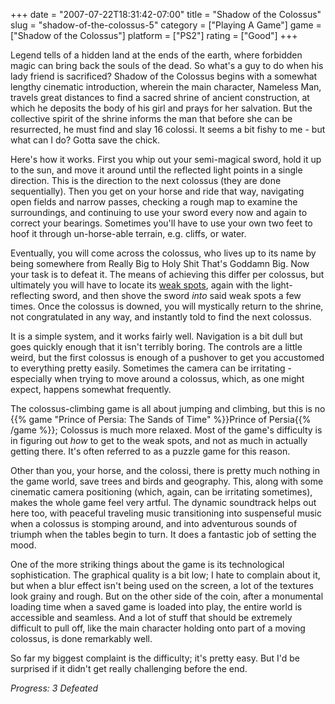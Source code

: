+++
date = "2007-07-22T18:31:42-07:00"
title = "Shadow of the Colossus"
slug = "shadow-of-the-colossus-5"
category = ["Playing A Game"]
game = ["Shadow of the Colossus"]
platform = ["PS2"]
rating = ["Good"]
+++

Legend tells of a hidden land at the ends of the earth, where forbidden magic can bring back the souls of the dead.  So what's a guy to do when his lady friend is sacrificed?  Shadow of the Colossus begins with a somewhat lengthy cinematic introduction, wherein the main character, Nameless Man, travels great distances to find a sacred shrine of ancient construction, at which he deposits the body of his girl and prays for her salvation.  But the collective spirit of the shrine informs the man that before she can be resurrected, he must find and slay 16 colossi.  It seems a bit fishy to me - but what can I do?  Gotta save the chick.

Here's how it works.  First you whip out your semi-magical sword, hold it up to the sun, and move it around until the reflected light points in a single direction.  This is the direction to the next colossus (they are done sequentially).  Then you get on your horse and ride that way, navigating open fields and narrow passes, checking a rough map to examine the surroundings, and continuing to use your sword every now and again to correct your bearings.  Sometimes you'll have to use your own two feet to hoof it through un-horse-able terrain, e.g. cliffs, or water.

Eventually, you will come across the colossus, who lives up to its name by being somewhere from Really Big to Holy Shit That's Goddamn Big.  Now your task is to defeat it.  The means of achieving this differ per colossus, but ultimately you will have to locate its <a href="http://www.penny-arcade.com/comic/2005/10/21">weak spots</a>, again with the light-reflecting sword, and then shove the sword <i>into</i> said weak spots a few times.  Once the colossus is downed, you will mystically return to the shrine, not congratulated in any way, and instantly told to find the next colossus.

It is a simple system, and it works fairly well.  Navigation is a bit dull but goes quickly enough that it isn't terribly boring.  The controls are a little weird, but the first colossus is enough of a pushover to get you accustomed to everything pretty easily.  Sometimes the camera can be irritating - especially when trying to move around a colossus, which, as one might expect, happens somewhat frequently.

The colossus-climbing game is all about jumping and climbing, but this is no {{% game "Prince of Persia: The Sands of Time" %}}Prince of Persia{{% /game %}}; Colossus is much more relaxed.  Most of the game's difficulty is in figuring out <i>how</i> to get to the weak spots, and not as much in actually getting there.  It's often referred to as a puzzle game for this reason.

Other than you, your horse, and the colossi, there is pretty much nothing in the game world, save trees and birds and geography.  This, along with some cinematic camera positioning (which, again, can be irritating sometimes), makes the whole game feel very artful.  The dynamic soundtrack helps out here too, with peaceful traveling music transitioning into suspenseful music when a colossus is stomping around, and into adventurous sounds of triumph when the tables begin to turn.  It does a fantastic job of setting the mood.

One of the more striking things about the game is its technological sophistication.  The graphical quality is a bit low; I hate to complain about it, but when a blur effect isn't being used on the screen, a lot of the textures look grainy and rough.  But on the other side of the coin, after a monumental loading time when a saved game is loaded into play, the entire world is accessible and seamless.  And a lot of stuff that should be extremely difficult to pull off, like the main character holding onto part of a moving colossus, is done remarkably well.

So far my biggest complaint is the difficulty; it's pretty easy.  But I'd be surprised if it didn't get really challenging before the end.

<i>Progress: 3 Defeated</i>